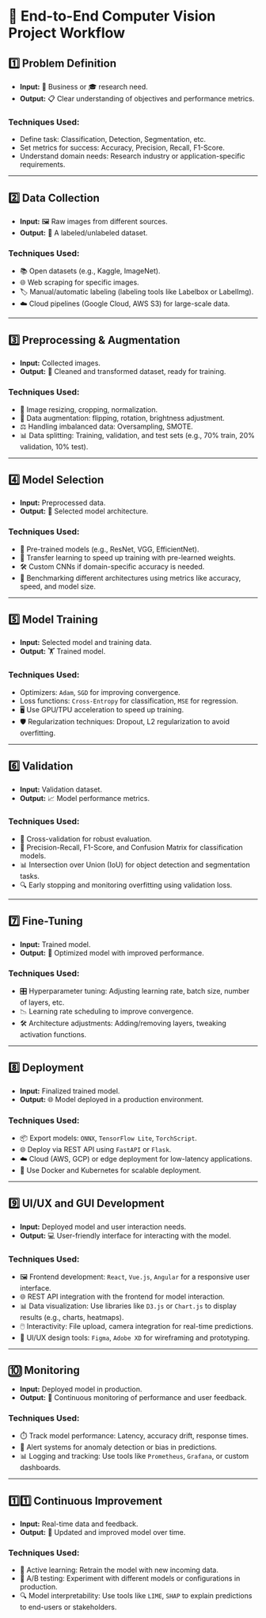 # 🚀 End-to-End Computer Vision Project Workflow

## 1️⃣ Problem Definition
- **Input:** 🏢 Business or 🎓 research need.
- **Output:** 📋 Clear understanding of objectives and performance metrics.
  
### Techniques Used:
- Define task: Classification, Detection, Segmentation, etc.
- Set metrics for success: Accuracy, Precision, Recall, F1-Score.
- Understand domain needs: Research industry or application-specific requirements.

---

## 2️⃣ Data Collection
- **Input:** 🖼️ Raw images from different sources.
- **Output:** 📂 A labeled/unlabeled dataset.

### Techniques Used:
- 📚 Open datasets (e.g., Kaggle, ImageNet).
- 🌐 Web scraping for specific images.
- 🏷️ Manual/automatic labeling (labeling tools like Labelbox or LabelImg).
- ☁️ Cloud pipelines (Google Cloud, AWS S3) for large-scale data.

---

## 3️⃣ Preprocessing & Augmentation
- **Input:** Collected images.
- **Output:** 🧹 Cleaned and transformed dataset, ready for training.

### Techniques Used:
- 🔄 Image resizing, cropping, normalization.
- 🎨 Data augmentation: flipping, rotation, brightness adjustment.
- ⚖️ Handling imbalanced data: Oversampling, SMOTE.
- 📊 Data splitting: Training, validation, and test sets (e.g., 70% train, 20% validation, 10% test).

---

## 4️⃣ Model Selection
- **Input:** Preprocessed data.
- **Output:** 📐 Selected model architecture.

### Techniques Used:
- 🤖 Pre-trained models (e.g., ResNet, VGG, EfficientNet).
- 🔄 Transfer learning to speed up training with pre-learned weights.
- 🛠️ Custom CNNs if domain-specific accuracy is needed.
- 🏁 Benchmarking different architectures using metrics like accuracy, speed, and model size.

---

## 5️⃣ Model Training
- **Input:** Selected model and training data.
- **Output:** 🏋️ Trained model.

### Techniques Used:
- Optimizers: `Adam`, `SGD` for improving convergence.
- Loss functions: `Cross-Entropy` for classification, `MSE` for regression.
- 🖥️ Use GPU/TPU acceleration to speed up training.
- 🛡️ Regularization techniques: Dropout, L2 regularization to avoid overfitting.

---

## 6️⃣ Validation
- **Input:** Validation dataset.
- **Output:** 📈 Model performance metrics.

### Techniques Used:
- 🧪 Cross-validation for robust evaluation.
- 🎯 Precision-Recall, F1-Score, and Confusion Matrix for classification models.
- 📊 Intersection over Union (IoU) for object detection and segmentation tasks.
- 🔍 Early stopping and monitoring overfitting using validation loss.

---

## 7️⃣ Fine-Tuning
- **Input:** Trained model.
- **Output:** 🚀 Optimized model with improved performance.

### Techniques Used:
- 🎛️ Hyperparameter tuning: Adjusting learning rate, batch size, number of layers, etc.
- 📉 Learning rate scheduling to improve convergence.
- 🛠️ Architecture adjustments: Adding/removing layers, tweaking activation functions.

---

## 8️⃣ Deployment
- **Input:** Finalized trained model.
- **Output:** 🌐 Model deployed in a production environment.

### Techniques Used:
- 📦 Export models: `ONNX`, `TensorFlow Lite`, `TorchScript`.
- 🌐 Deploy via REST API using `FastAPI` or `Flask`.
- ☁️ Cloud (AWS, GCP) or edge deployment for low-latency applications.
- 🐳 Use Docker and Kubernetes for scalable deployment.

---

## 9️⃣ UI/UX and GUI Development
- **Input:** Deployed model and user interaction needs.
- **Output:** 💻 User-friendly interface for interacting with the model.

### Techniques Used:
- 🖼️ Frontend development: `React`, `Vue.js`, `Angular` for a responsive user interface.
- 🌐 REST API integration with the frontend for model interaction.
- 📊 Data visualization: Use libraries like `D3.js` or `Chart.js` to display results (e.g., charts, heatmaps).
- 🖱️ Interactivity: File upload, camera integration for real-time predictions.
- 🎨 UI/UX design tools: `Figma`, `Adobe XD` for wireframing and prototyping.

---

## 🔟 Monitoring
- **Input:** Deployed model in production.
- **Output:** 🔎 Continuous monitoring of performance and user feedback.

### Techniques Used:
- ⏱️ Track model performance: Latency, accuracy drift, response times.
- 🚨 Alert systems for anomaly detection or bias in predictions.
- 📊 Logging and tracking: Use tools like `Prometheus`, `Grafana`, or custom dashboards.

---

## 1️⃣1️⃣ Continuous Improvement
- **Input:** Real-time data and feedback.
- **Output:** 🔄 Updated and improved model over time.

### Techniques Used:
- 📡 Active learning: Retrain the model with new incoming data.
- 🔬 A/B testing: Experiment with different models or configurations in production.
- 🔍 Model interpretability: Use tools like `LIME`, `SHAP` to explain predictions to end-users or stakeholders.
